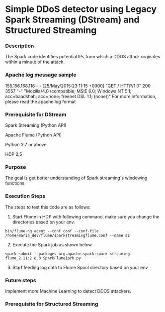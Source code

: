 # Simple DDoS detector using Legacy Spark Streaming (DStream) and Structured Streaming

### Description
The Spark code identifies potential IPs from which a DDOS attack orginates within a minute of the attack.

### Apache log message sample
155.156.168.116 - - [25/May/2015:23:11:15 +0000] "GET / HTTP/1.0" 200 3557 "-" "Mozilla/4.0 (compatible; MSIE 6.0; Windows NT 5.1; acc=baadshah; acc=none; freenet DSL 1.1; (none))"
For more information, please read the apache log format

### Prerequisite for DStream
Spark Streaming (Python API)

Apache Flume (Python API)

Python 2.7 or above

HDP 2.5

### Purpose
The goal is get better understanding of Spark streaming's windowing functions

### Execution Steps


The steps to test this code are as follows:

1) Start Flume in HDP with following command, make sure you change the directories based on your env.


```bin/flume-ng agent --conf conf --conf-file /home/maria_dev/flume/sparkstreamingflume.conf --name a1```

2) Execute the Spark job as shown below


```spark-submit --packages org.apache.spark:spark-streaming-flume_2.11:2.0.0 SparkFlumeIpPh.py```

3) Start feeding log data to Flume Spool directory based on your env

### Future steps
Implement more Machine Learning to detect DDOS attackers.

### Prerequisite for Structured Streaming
